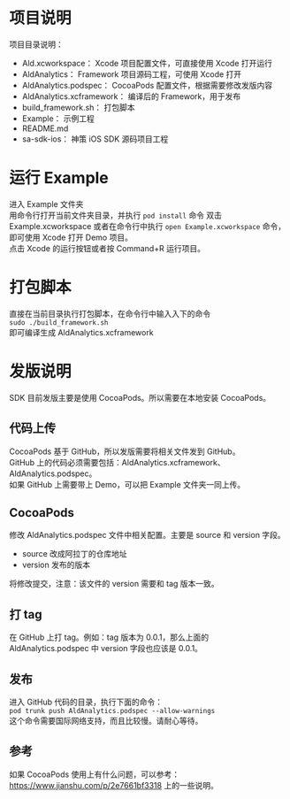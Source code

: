 # 项目说明

项目目录说明：  
- Ald.xcworkspace： Xcode 项目配置文件，可直接使用 Xcode 打开运行  
- AldAnalytics： Framework 项目源码工程，可使用 Xcode 打开  
- AldAnalytics.podspec： CocoaPods 配置文件，根据需要修改发版内容  
- AldAnalytics.xcframework： 编译后的 Framework，用于发布  
- build_framework.sh： 打包脚本  
- Example： 示例工程  
- README.md  
- sa-sdk-ios： 神策 iOS SDK 源码项目工程  

# 运行 Example

进入 Example 文件夹  
用命令行打开当前文件夹目录，并执行 `pod install` 命令
双击 Example.xcworkspace 或者在命令行中执行 `open Example.xcworkspace` 命令，即可使用 Xcode 打开 Demo 项目。  
点击 Xcode 的运行按钮或者按 Command+R 运行项目。

# 打包脚本

直接在当前目录执行打包脚本，在命令行中输入入下的命令  
`sudo ./build_framework.sh`  
即可编译生成 AldAnalytics.xcframework

# 发版说明

SDK 目前发版主要是使用 CocoaPods。所以需要在本地安装 CocoaPods。

## 代码上传

CocoaPods 基于 GitHub，所以发版需要将相关文件发到 GitHub。  
GitHub 上的代码必须需要包括：AldAnalytics.xcframework、AldAnalytics.podspec。  
如果 GitHub 上需要带上 Demo，可以把 Example 文件夹一同上传。  

## CocoaPods

修改 AldAnalytics.podspec 文件中相关配置。主要是 source 和 version 字段。  
- source 改成阿拉丁的仓库地址  
- version 发布的版本  

将修改提交，注意：该文件的 version 需要和 tag 版本一致。  

## 打 tag

在 GitHub 上打 tag。例如：tag 版本为 0.0.1，那么上面的 AldAnalytics.podspec 中 version 字段也应该是 0.0.1。  

## 发布

进入 GitHub 代码的目录，执行下面的命令：    
`pod trunk push AldAnalytics.podspec --allow-warnings`    
这个命令需要国际网络支持，而且比较慢。请耐心等待。  

## 参考

如果 CocoaPods 使用上有什么问题，可以参考：https://www.jianshu.com/p/2e7661bf3318 上的一些说明。  
